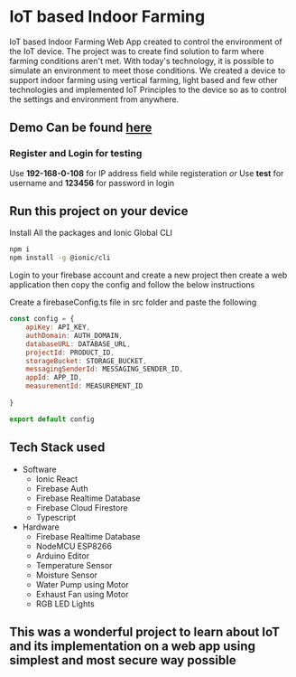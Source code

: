 # IoT based Indoor Farming

IoT based Indoor Farming Web App created to control the environment of the IoT device. The project was to create find solution to farm where farming conditions aren't met. With today's technology, it is possible to simulate an environment to meet those conditions. We created a device to support indoor farming using vertical farming, light based and few other technologies and implemented IoT Principles to the device so as to control the settings and environment from anywhere.


## Demo Can be found [here](https://indoorfarming-cfb49.web.app/)

### Register and Login for testing

Use **192-168-0-108** for IP address field while registeration
*or*
Use **test** for username and **123456** for password in login


## Run this project on your device

Install All the packages and Ionic Global CLI
```sh
npm i
npm install -g @ionic/cli
```

Login to your firebase account and create a new project then create a web application then copy the config and follow the below instructions

Create a firebaseConfig.ts file in src folder and paste the following

```jsx
const config = {
    apiKey: API_KEY,
    authDomain: AUTH_DOMAIN,
    databaseURL: DATABASE_URL,
    projectId: PRODUCT_ID,
    storageBucket: STORAGE_BUCKET,
    messagingSenderId: MESSAGING_SENDER_ID,
    appId: APP_ID,
    measurementId: MEASUREMENT_ID
  
}

export default config
```

## Tech Stack used
- Software
    - Ionic React
    - Firebase Auth
    - Firebase Realtime Database
    - Firebase Cloud Firestore
    - Typescript
- Hardware
    - Firebase Realtime Database
    - NodeMCU ESP8266
    - Arduino Editor
    - Temperature Sensor
    - Moisture Sensor
    - Water Pump using Motor
    - Exhaust Fan using Motor
    - RGB LED Lights

## This was a wonderful project to learn about IoT and its implementation on a web app using simplest and most secure way possible